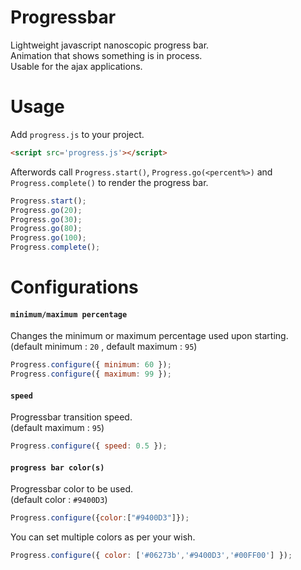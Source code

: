 # Progressbar
Lightweight javascript nanoscopic progress bar.</br>
Animation that shows something is in process.</br>
Usable for the ajax applications.</br>

# Usage

Add `progress.js` to your project.

```html
<script src='progress.js'></script>
```


Afterwords call `Progress.start()`, `Progress.go(<percent%>)` and `Progress.complete()`  to render the progress bar.

~~~ js
Progress.start();
Progress.go(20);
Progress.go(30);
Progress.go(80);
Progress.go(100);
Progress.complete();
~~~

# Configurations

#### `minimum/maximum percentage`
Changes the minimum or maximum percentage used upon starting.</br> 
(default minimum : `20` , default maximum : `95`)

~~~ js
Progress.configure({ minimum: 60 });
Progress.configure({ maximum: 99 });
~~~

#### `speed`

Progressbar transition speed.</br>
(default maximum : `95`) 

~~~ js
Progress.configure({ speed: 0.5 });
~~~

#### `progress bar color(s)`
Progressbar color to be used.</br>
(default color : `#9400D3`)

~~~ js
Progress.configure({color:["#9400D3"]});
~~~

You can set multiple colors as per your wish.</br>

~~~ js
Progress.configure({ color: ['#06273b','#9400D3','#00FF00'] });
~~~


